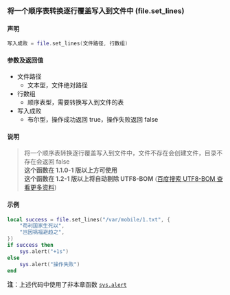 ### 将一个顺序表转换逐行覆盖写入到文件中 \(**file\.set\_lines**\)


#### 声明
```lua
写入成败 = file.set_lines(文件路径, 行数组)
```


#### 参数及返回值
- 文件路径
    - 文本型，文件绝对路径
- 行数组
    - 顺序表型，需要转换写入到文件的表
- 写入成败
    - 布尔型，操作成功返回 true，操作失败返回 false


#### 说明
> 将一个顺序表转换逐行覆盖写入到文件中，文件不存在会创建文件，目录不存在会返回 false  
> **这个函数在 1\.1\.0\-1 版以上方可使用**  
> **这个函数在 1\.2\-1 版以上将自动剔除 UTF8\-BOM** ([百度搜索 UTF8-BOM 查看更多资料](https://www.baidu.com/s?wd=UTF8-BOM))  


#### 示例  
```lua
local success = file.set_lines("/var/mobile/1.txt", {
    "苟利国家生死以",
    "岂因祸福避趋之",
})
if success then
    sys.alert("+1s")
else
    sys.alert("操作失败")
end
```
**注**：上述代码中使用了非本章函数 [`sys.alert`](/Handbook/sys/sys.alert.md)  

